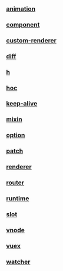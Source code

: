 ### [animation](./animation.md)
### [component](./component.md)
### [custom-renderer](./custom-renderer.md)
### [diff](./diff.md)
### [h](./h.md)
### [hoc](./hoc.md)
### [keep-alive](./keep-alive.md)
### [mixin](./mixin.md)
### [option](./option.md)
### [patch](./patch.md)
### [renderer](./renderer.md)
### [router](./router.md)
### [runtime](./runtime.md)
### [slot](./slot.md)
### [vnode](./vnode.md)
### [vuex](./vuex.md)
### [watcher](./watcher.md)